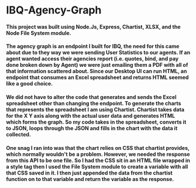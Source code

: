 # IBQ-Agency-Graph

#### This project was built using Node.Js, Express, Chartist, XLSX, and the Node File System module. 

#### The agency graph is an endpoint I built for IBQ, the need for this came about due to they way we were sending User Statistics to our agents. If an agent wanted access their agencies report (i.e. quotes, bind, and pay done broken down by Agent) we were just emailing them a PDF with all of that information scattered about. Since our Desktop UI can run HTML, an endpoint that consumes an Excel spreadsheet and returns HTML seemed like a good choice. 

#### We did not have to alter the code that generates and sends the Excel spreadsheet other than changing the endpoint. To generate the charts that represents the spreadsheet I am using Chartist. Chartist takes data for the X Y axis along with the actual user data and generates HTML which forms the graph. So my code takes in the spreadsheet, converts it to JSON, loops through the JSON and fills in the chart with the data it collected. 

#### One snag I ran into was that the chart relies on CSS that chartist provides, which normally wouldn't be a problem. However, we needed the response from this API to be one file. So I had the CSS sit in an HTML file wrapped in a style tag then I used the File System module to create a variable with all that CSS saved in it. I then just appended the data from the chartist function on to that variable and return the variable as the response.
